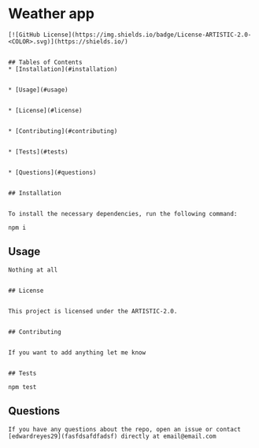 # Weather app

    [![GitHub License](https://img.shields.io/badge/License-ARTISTIC-2.0-<COLOR>.svg)](https://shields.io/)


    ## Tables of Contents
    * [Installation](#installation)


    * [Usage](#usage)


    * [License](#license)


    * [Contributing](#contributing)


    * [Tests](#tests)


    * [Questions](#questions)


    ## Installation


    To install the necessary dependencies, run the following command:

```
npm i
```

## Usage


    Nothing at all


    ## License


    This project is licensed under the ARTISTIC-2.0.


    ## Contributing


    If you want to add anything let me know


    ## Tests

```
npm test
```

## Questions


    If you have any questions about the repo, open an issue or contact [edwardreyes29](fasfdsafdfadsf) directly at email@email.com
    